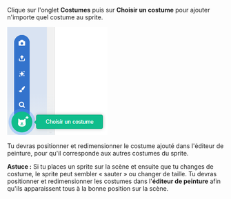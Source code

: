 Clique sur l'onglet **Costumes** puis sur **Choisir un costume** pour ajouter n'importe quel costume au sprite.

![Le menu « Choisir un costume » mis en évidence.](images/choose-a-costume.png)

Tu devras positionner et redimensionner le costume ajouté dans l'éditeur de peinture, pour qu'il corresponde aux autres costumes du sprite.

**Astuce :** Si tu places un sprite sur la scène et ensuite que tu changes de costume, le sprite peut sembler « sauter » ou changer de taille. Tu devras positionner et redimensionner les costumes dans l'**éditeur de peinture** afin qu'ils apparaissent tous à la bonne position sur la scène.

